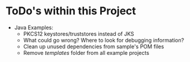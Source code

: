 # ToDo's within this Project

   * Java Examples:
       * PKCS12 keystores/truststores instead of JKS
       * What could go wrong? Where to look for debugging information?
       * Clean up unused dependencies from sample's POM files
       * Remove _templates_ folder from all example projects
